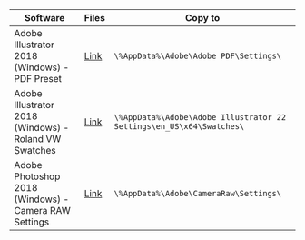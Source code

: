 |Software|Files|Copy to<br>
|---|---|---|
|Adobe Illustrator 2018 (Windows) - PDF Preset|[Link](https://github.com/sergebro/dotfiles/tree/main/adobe-illustrator-pdf-win)|```\%AppData%\Adobe\Adobe PDF\Settings\```
|Adobe Illustrator 2018 (Windows) - Roland VW Swatches|[Link](https://github.com/sergebro/dotfiles/tree/main/adobe-illustrator-roland-win)|```\%AppData%\Adobe\Adobe Illustrator 22 Settings\en_US\x64\Swatches\```
|Adobe Photoshop 2018 (Windows) - Camera RAW Settings|[Link](https://github.com/sergebro/dotfiles/tree/main/adobe-photoshop-acr-win)|```\%AppData%\Adobe\CameraRaw\Settings\```